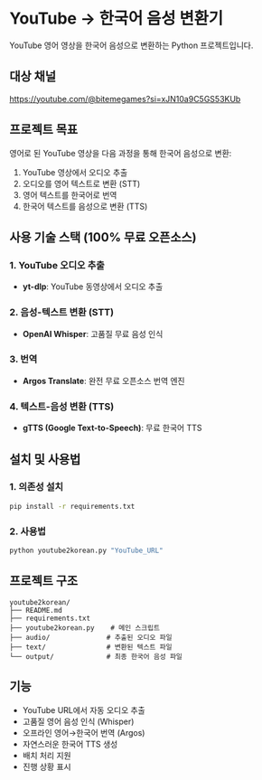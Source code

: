 # YouTube → 한국어 음성 변환기

YouTube 영어 영상을 한국어 음성으로 변환하는 Python 프로젝트입니다.

## 대상 채널
https://youtube.com/@bitemegames?si=xJN10a9C5GS53KUb

## 프로젝트 목표
영어로 된 YouTube 영상을 다음 과정을 통해 한국어 음성으로 변환:
1. YouTube 영상에서 오디오 추출
2. 오디오를 영어 텍스트로 변환 (STT)
3. 영어 텍스트를 한국어로 번역
4. 한국어 텍스트를 음성으로 변환 (TTS)

## 사용 기술 스택 (100% 무료 오픈소스)

### 1. YouTube 오디오 추출
- **yt-dlp**: YouTube 동영상에서 오디오 추출

### 2. 음성-텍스트 변환 (STT)
- **OpenAI Whisper**: 고품질 무료 음성 인식

### 3. 번역
- **Argos Translate**: 완전 무료 오픈소스 번역 엔진

### 4. 텍스트-음성 변환 (TTS)
- **gTTS (Google Text-to-Speech)**: 무료 한국어 TTS

## 설치 및 사용법

### 1. 의존성 설치
```bash
pip install -r requirements.txt
```

### 2. 사용법
```bash
python youtube2korean.py "YouTube_URL"
```

## 프로젝트 구조
```
youtube2korean/
├── README.md
├── requirements.txt
├── youtube2korean.py    # 메인 스크립트
├── audio/              # 추출된 오디오 파일
├── text/               # 변환된 텍스트 파일
└── output/             # 최종 한국어 음성 파일
```

## 기능
- YouTube URL에서 자동 오디오 추출
- 고품질 영어 음성 인식 (Whisper)
- 오프라인 영어→한국어 번역 (Argos)
- 자연스러운 한국어 TTS 생성
- 배치 처리 지원
- 진행 상황 표시